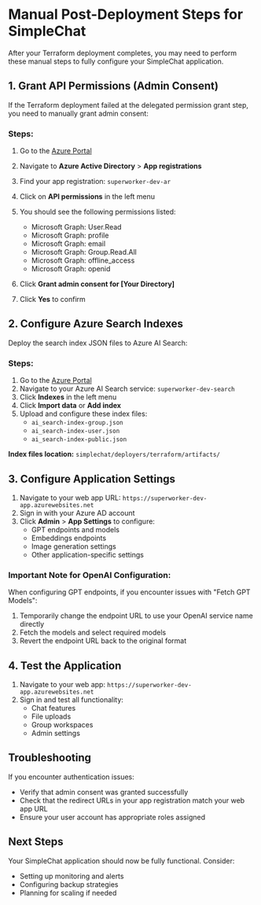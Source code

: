 # Manual Post-Deployment Steps for SimpleChat

After your Terraform deployment completes, you may need to perform these manual steps to fully configure your SimpleChat application.

## 1. Grant API Permissions (Admin Consent)

If the Terraform deployment failed at the delegated permission grant step, you need to manually grant admin consent:

### Steps:
1. Go to the [Azure Portal](https://portal.azure.com)
2. Navigate to **Azure Active Directory** > **App registrations**
3. Find your app registration: `superworker-dev-ar`
4. Click on **API permissions** in the left menu
5. You should see the following permissions listed:
   - Microsoft Graph: User.Read
   - Microsoft Graph: profile 
   - Microsoft Graph: email
   - Microsoft Graph: Group.Read.All
   - Microsoft Graph: offline_access
   - Microsoft Graph: openid

6. Click **Grant admin consent for [Your Directory]**
7. Click **Yes** to confirm

## 2. Configure Azure Search Indexes

Deploy the search index JSON files to Azure AI Search:

### Steps:
1. Go to the [Azure Portal](https://portal.azure.com)
2. Navigate to your Azure AI Search service: `superworker-dev-search`
3. Click **Indexes** in the left menu
4. Click **Import data** or **Add index**
5. Upload and configure these index files:
   - `ai_search-index-group.json`
   - `ai_search-index-user.json`
   - `ai_search-index-public.json`

**Index files location:** `simplechat/deployers/terraform/artifacts/`

## 3. Configure Application Settings

1. Navigate to your web app URL: `https://superworker-dev-app.azurewebsites.net`
2. Sign in with your Azure AD account
3. Click **Admin** > **App Settings** to configure:
   - GPT endpoints and models
   - Embeddings endpoints
   - Image generation settings
   - Other application-specific settings

### Important Note for OpenAI Configuration:
When configuring GPT endpoints, if you encounter issues with "Fetch GPT Models":
1. Temporarily change the endpoint URL to use your OpenAI service name directly
2. Fetch the models and select required models
3. Revert the endpoint URL back to the original format

## 4. Test the Application

1. Navigate to your web app: `https://superworker-dev-app.azurewebsites.net`
2. Sign in and test all functionality:
   - Chat features
   - File uploads
   - Group workspaces
   - Admin settings

## Troubleshooting

If you encounter authentication issues:
- Verify that admin consent was granted successfully
- Check that the redirect URLs in your app registration match your web app URL
- Ensure your user account has appropriate roles assigned

## Next Steps

Your SimpleChat application should now be fully functional. Consider:
- Setting up monitoring and alerts
- Configuring backup strategies
- Planning for scaling if needed
